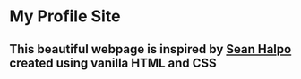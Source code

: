 # My Profile Site

##   This beautiful webpage is inspired by [Sean Halpo](https://web.archive.org/web/20180819202235js_/http://seanhalpin.io/) created using vanilla HTML and CSS